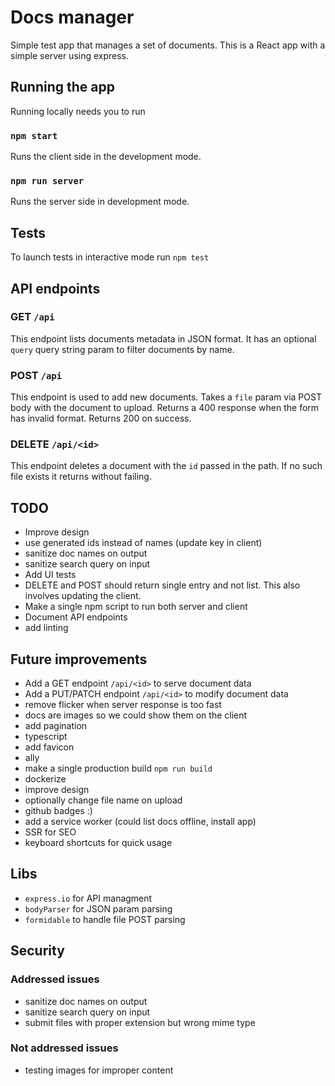 # Docs manager

Simple test app that manages a set of documents. This is a React app with a simple server using express.

## Running the app

Running locally needs you to run

### `npm start`

Runs the client side in the development mode.

### `npm run server`

Runs the server side in development mode.

## Tests

To launch tests in interactive mode run `npm test`

## API endpoints

### GET `/api`

This endpoint lists documents metadata in JSON format. It has an optional `query` query string param to filter documents by name.

### POST `/api`

This endpoint is used to add new documents. Takes a `file` param via POST body with the document to upload.
Returns a 400 response when the form has invalid format.
Returns 200 on success.

### DELETE `/api/<id>`

This endpoint deletes a document with the `id` passed in the path. If no such file exists it returns without failing.

## TODO

- Improve design
- use generated ids instead of names (update key in client)
- sanitize doc names on output
- sanitize search query on input
- Add UI tests
- DELETE and POST should return single entry and not list. This also involves updating the client.
- Make a single npm script to run both server and client
- Document API endpoints
- add linting

## Future improvements

- Add a GET endpoint `/api/<id>` to serve document data
- Add a PUT/PATCH endpoint `/api/<id>` to modify document data
- remove flicker when server response is too fast
- docs are images so we could show them on the client
- add pagination
- typescript
- add favicon
- ally
- make a single production build `npm run build`
- dockerize
- improve design
- optionally change file name on upload
- github badges :)
- add a service worker (could list docs offline, install app)
- SSR for SEO
- keyboard shortcuts for quick usage

## Libs

- `express.io` for API managment
- `bodyParser` for JSON param parsing
- `formidable` to handle file POST parsing

## Security

### Addressed issues

- sanitize doc names on output
- sanitize search query on input
- submit files with proper extension but wrong mime type

### Not addressed issues

- testing images for improper content
